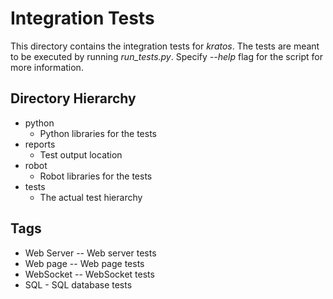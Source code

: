 # Integration Tests

This directory contains the integration tests for *kratos*.
The tests are meant to be executed by running *run_tests.py*.
Specify *--help* flag for the script for more information.

## Directory Hierarchy
- python
    - Python libraries for the tests
- reports
    - Test output location
- robot
    - Robot libraries for the tests
- tests
    - The actual test hierarchy

## Tags

- Web Server -- Web server tests
- Web page -- Web page tests
- WebSocket -- WebSocket tests
- SQL - SQL database tests
